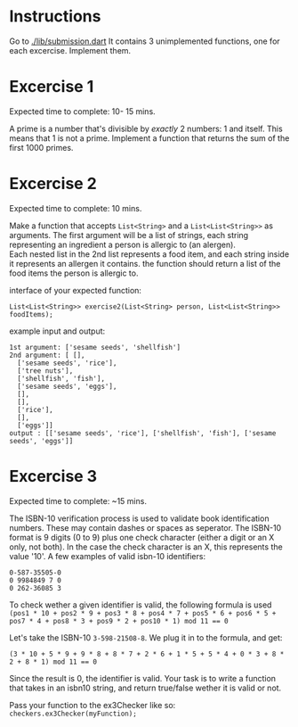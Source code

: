 

# Instructions
Go to [./lib/submission.dart](./lib/submission.dart) It contains 3 unimplemented functions, one for each excercise.
Implement them.

# Excercise 1
Expected time to complete: 10- 15 mins.  

A prime is a number that's divisible by _exactly_ 2 numbers: 1 and itself.
This means that 1 is not a prime.
Implement a function that returns the sum of the first 1000 primes.



# Excercise 2
Expected time to complete: 10 mins.  

Make a function that accepts `List<String>` and a `List<List<String>>` as arguments.
The first argument will be a list of strings, each string representing an ingredient  a person is allergic to (an alergen).  
Each nested list in the 2nd list represents a food item, and each string inside it represents an allergen it contains.
the function should return a list of the food items the person is allergic to.  

interface of your expected function:
```
List<List<String>> exercise2(List<String> person, List<List<String>> foodItems);
```

example input and output:
```
1st argument: ['sesame seeds', 'shellfish']
2nd argument: [ [],
  ['sesame seeds', 'rice'],
  ['tree nuts'],
  ['shellfish', 'fish'],
  ['sesame seeds', 'eggs'],
  [],
  [],
  ['rice'],
  [],
  ['eggs']]
output : [['sesame seeds', 'rice'], ['shellfish', 'fish'], ['sesame seeds', 'eggs']]
```




# Excercise 3
Expected time to complete: ~15 mins.   

The ISBN-10 verification process is used to validate book identification numbers. 
These may contain dashes or spaces as seperator.
The ISBN-10 format is 9 digits (0 to 9) plus one check character (either a digit or an X only, not both). In the case the check character is an X, this represents the value '10'.
A few examples of valid isbn-10 identifiers:
```
0-587-35505-0
0 9984849 7 0
0 262-36085 3
```

To check wether a given identifier is valid, the following formula is used
`(pos1 * 10 + pos2 * 9 + pos3 * 8 + pos4 * 7 + pos5 * 6 + pos6 * 5 + pos7 * 4 + pos8 * 3 + pos9 * 2 + pos10 * 1) mod 11 == 0`

Let's take the ISBN-10 `3-598-21508-8`. We plug it in to the formula, and get:
```
(3 * 10 + 5 * 9 + 9 * 8 + 8 * 7 + 2 * 6 + 1 * 5 + 5 * 4 + 0 * 3 + 8 * 2 + 8 * 1) mod 11 == 0
```
Since the result is 0, the identifier is valid.
Your task is to write a function that takes in an isbn10 string, and return true/false wether it is valid or not.

Pass your function to the ex3Checker like so: `checkers.ex3Checker(myFunction);`



